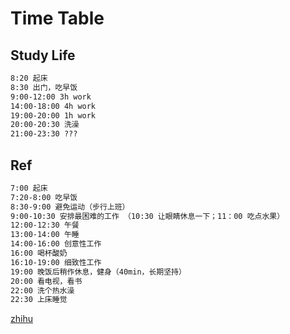 # Time Table

## Study Life

```md
8:20 起床
8:30 出门，吃早饭
9:00-12:00 3h work
14:00-18:00 4h work
19:00-20:00 1h work
20:00-20:30 洗澡
21:00-23:30 ???
```

## Ref

```md
7:00 起床
7:20-8:00 吃早饭
8:30-9:00 避免运动（步行上班）
9:00-10:30 安排最困难的工作 （10:30 让眼睛休息一下；11：00 吃点水果）
12:00-12:30 午餐
13:00-14:00 午睡
14:00-16:00 创意性工作
16:00 喝杯酸奶
16:10-19:00 细致性工作
19:00 晚饭后稍作休息，健身（40min，长期坚持）
20:00 看电视，看书
22:00 洗个热水澡
22:30 上床睡觉
```

[zhihu](https://zhuanlan.zhihu.com/p/34033991?utm_source=wechat_session&utm_medium=social)
